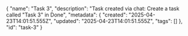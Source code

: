 {
  "name": "Task 3",
  "description": "Task created via chat: Create a task called \"Task 3\" in Done",
  "metadata": {
    "created": "2025-04-23T14:01:51.555Z",
    "updated": "2025-04-23T14:01:51.555Z",
    "tags": []
  },
  "id": "task-3"
}